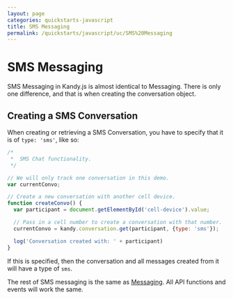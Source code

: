 ```yaml
---
layout: page
categories: quickstarts-javascript
title: SMS Messaging
permalink: /quickstarts/javascript/uc/SMS%20Messaging
---
```


# SMS Messaging

SMS Messaging in Kandy.js is almost identical to Messaging. There is only one difference, and that is when creating the conversation object.

## Creating a SMS Conversation

When creating or retrieving a SMS Conversation, you have to specify that it is of `type: 'sms'`, like so:

``` javascript
/*
 *  SMS Chat functionality.
 */

// We will only track one conversation in this demo.
var currentConvo;

// Create a new conversation with another cell device.
function createConvo() {
  var participant = document.getElementById('cell-device').value;

  // Pass in a cell number to create a conversation with that number.
  currentConvo = kandy.conversation.get(participant, {type: 'sms'});

  log('Conversation created with: ' + participant)
}
```

If this is specified, then the conversation and all messages created from it will have a type of `sms`.

The rest of SMS messaging is the same as [Messaging](Messaging). All API functions and events will work the same.



